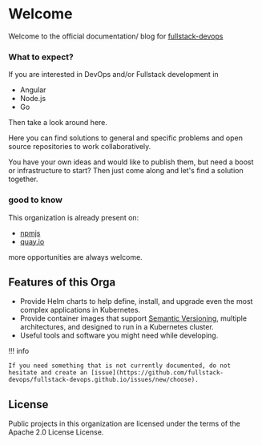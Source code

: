 # Welcome

Welcome to the official documentation/ blog for [fullstack-devops](https://github.com/fullstack-devops)


### What to expect?

If you are interested in DevOps and/or Fullstack development in

- Angular
- Node.js
- Go

Then take a look around here.

Here you can find solutions to general and specific problems and open source repositories to work collaboratively.

You have your own ideas and would like to publish them, but need a boost or infrastructure to start? Then just come along and let's find a solution together.

### good to know

This organization is already present on:

- [npmjs](https://www.npmjs.com/org/fullstack-devops)
- [quay.io](https://quay.io/organization/fullstack-devops)

more opportunities are always welcome.

## Features of this Orga

- Provide Helm charts to help define, install, and upgrade even the most
  complex applications in Kubernetes.
- Provide container images that support
  [Semantic Versioning](https://semver.org/), multiple architectures, and
  designed to run in a Kubernetes cluster.
- Useful tools and software you might need while developing.

!!! info

    If you need something that is not currently documented, do not hesitate and create an [issue](https://github.com/fullstack-devops/fullstack-devops.github.io/issues/new/choose).

## License

Public projects in this organization are licensed under the terms of the Apache 2.0 License License.

